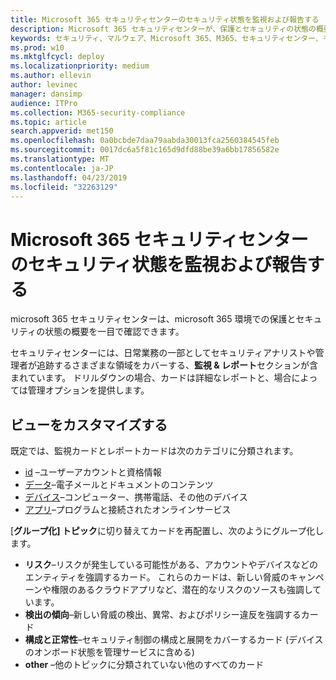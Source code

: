 ```yaml
---
title: Microsoft 365 セキュリティセンターのセキュリティ状態を監視および報告する
description: Microsoft 365 セキュリティセンターが、保護とセキュリティの状態の概要を一目で確認できるようにする方法について説明します。
keywords: セキュリティ、マルウェア、Microsoft 365、M365、セキュリティセンター、モニター、レポート、状態
ms.prod: w10
ms.mktglfcycl: deploy
ms.localizationpriority: medium
ms.author: ellevin
author: levinec
manager: dansimp
audience: ITPro
ms.collection: M365-security-compliance
ms.topic: article
search.appverid: met150
ms.openlocfilehash: 0a0bcbde7daa79aabda30013fca2560384545feb
ms.sourcegitcommit: 0017dc6a5f81c165d9dfd88be39a6bb17856582e
ms.translationtype: MT
ms.contentlocale: ja-JP
ms.lasthandoff: 04/23/2019
ms.locfileid: "32263129"
---
```

# <a name="monitor-and-report-security-status-in-microsoft-365-security-center"></a>Microsoft 365 セキュリティセンターのセキュリティ状態を監視および報告する

microsoft 365 セキュリティセンターは、microsoft 365 環境での保護とセキュリティの状態の概要を一目で確認できます。

セキュリティセンターには、日常業務の一部としてセキュリティアナリストや管理者が追跡するさまざまな領域をカバーする、**監視 & レポート**セクションが含まれています。 ドリルダウンの場合、カードは詳細なレポートと、場合によっては管理オプションを提供します。

## <a name="customize-views"></a>ビューをカスタマイズする

既定では、監視カードとレポートカードは次のカテゴリに分類されます。
  
* [id](monitor-and-report-identities.md) –ユーザーアカウントと資格情報
* [データ](monitor-data.md)–電子メールとドキュメントのコンテンツ
* [デバイス](monitor-devices.md)–コンピューター、携帯電話、その他のデバイス
* [アプリ](monitor-apps.md)–プログラムと接続されたオンラインサービス

[**グループ化] トピック**に切り替えてカードを再配置し、次のようにグループ化します。

* **リスク**–リスクが発生している可能性がある、アカウントやデバイスなどのエンティティを強調するカード。 これらのカードは、新しい脅威のキャンペーンや権限のあるクラウドアプリなど、潜在的なリスクのソースも強調しています。  
* **検出の傾向**–新しい脅威の検出、異常、およびポリシー違反を強調するカード
* **構成と正常性**–セキュリティ制御の構成と展開をカバーするカード (デバイスのオンボード状態を管理サービスに含める)
* **other** –他のトピックに分類されていない他のすべてのカード
